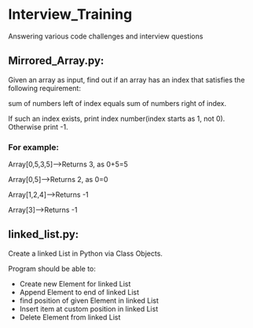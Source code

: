 # Interview_Training
Answering various code challenges and interview questions


## Mirrored_Array.py:

Given an array as input, find out if an array has an index that satisfies the following requirement:

sum of numbers left of index equals sum of numbers right of index.

If such an index exists, print index number(index starts as 1, not 0). Otherwise print -1.

### For example:

Array[0,5,3,5]-->Returns 3, as 0+5=5

Array[0,5]-->Returns 2, as 0=0

Array[1,2,4]-->Returns -1

Array[3]-->Returns -1

## linked_list.py:

Create a linked List in Python via Class Objects.

Program should be able to:

-  Create new Element for linked List
-  Append Element to end of linked List
-  find position of given Element in linked List
-  Insert item at custom position in linked List
-  Delete Element from linked List
